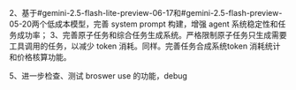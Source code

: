 
2、基于#gemini-2.5-flash-lite-preview-06-17和#gemini-2.5-flash-preview-05-20两个低成本模型，完善 system prompt 构建，增强 agent 系统稳定性和任务成功率；
3、完善原子任务和综合任务生成系统。严格限制原子任务只生成需要工具调用的任务，以减少 token 消耗。同样。完善任务合成系统token 消耗统计和价格核算功能。

5、进一步检查、测试 broswer use 的功能，debug
